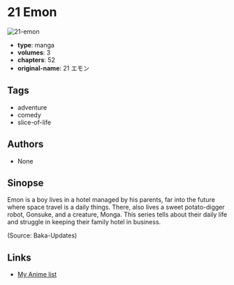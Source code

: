 # 21 Emon

![21-emon](https://cdn.myanimelist.net/images/manga/2/229765.jpg)

-   **type**: manga
-   **volumes**: 3
-   **chapters**: 52
-   **original-name**: 21 エモン

## Tags

-   adventure
-   comedy
-   slice-of-life

## Authors

-   None

## Sinopse

Emon is a boy lives in a hotel managed by his parents, far into the future where space travel is a daily things. There, also lives a sweet potato-digger robot, Gonsuke, and a creature, Monga. This series tells about their daily life and struggle in keeping their family hotel in business.

(Source: Baka-Updates)

## Links

-   [My Anime list](https://myanimelist.net/manga/126391/21_Emon)
